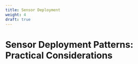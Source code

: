 ```yaml
---
title: Sensor Deployment
weight: 4
draft: true
---
```

# Sensor Deployment Patterns: Practical Considerations

